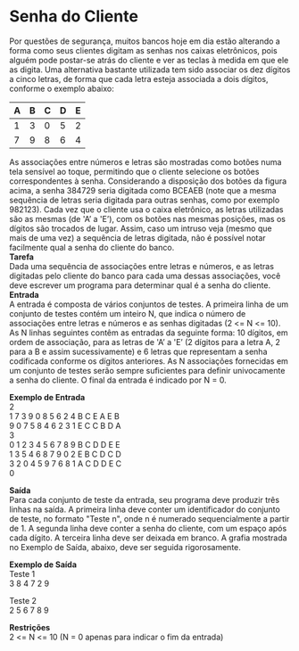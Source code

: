 # ****Senha do Cliente**** <br>

Por questões de segurança, muitos bancos hoje em dia estão alterando a forma como seus clientes digitam as senhas nos caixas eletrônicos, pois alguém pode postar-se atrás do cliente e ver as teclas à medida em que ele as digita.
Uma alternativa bastante utilizada tem sido associar os dez dígitos a cinco letras, de forma que cada letra esteja associada a dois dígitos, conforme o exemplo abaixo: <br>

| A | B | C | D | E |
|---|---|---|---|---|
| 1 | 3 | 0 | 5 | 2 |
| 7 | 9 | 8 | 6 | 4 |

As associações entre números e letras são mostradas como botões numa tela sensível ao toque, permitindo que o cliente selecione os botões correspondentes à senha. Considerando a disposição dos botões da figura acima, a senha 384729 seria digitada como BCEAEB (note que a mesma sequência de letras seria digitada para outras senhas, como por exemplo 982123). Cada vez que o cliente usa o caixa eletrônico, as letras utilizadas são as mesmas (de 'A’ a 'E’), com os botões nas mesmas posições, mas os dígitos são trocados de lugar. Assim, caso um intruso veja (mesmo que mais de uma vez) a sequência de letras digitada, não é possível notar facilmente qual a senha do cliente do banco.<br>
****Tarefa**** <br>
Dada uma sequência de associações entre letras e números, e as letras digitadas pelo cliente do banco para cada uma dessas associações, você deve escrever um programa para determinar qual é a senha do cliente.
****Entrada**** <br>
A entrada é composta de vários conjuntos de testes. A primeira linha de um conjunto de testes contém um inteiro N, que indica o número de associações entre letras e números e as senhas digitadas (2 <= N <= 10). As N linhas seguintes contêm as entradas da seguinte forma: 10 dígitos, em ordem de associação, para as letras de 'A’ a 'E’ (2 dígitos para a letra A, 2 para a B e assim sucessivamente) e 6 letras que representam a senha codificada conforme os dígitos anteriores. As N associações fornecidas em um conjunto de testes serão sempre suficientes para definir univocamente a senha do cliente. O final da entrada é indicado por N = 0.<br>

**Exemplo de Entrada** <br>
2 <br>
1 7 3 9 0 8 5 6 2 4 B C E A E B <br>
9 0 7 5 8 4 6 2 3 1 E C C B D A <br>
3 <br>
0 1 2 3 4 5 6 7 8 9 B C D D E E <br>
1 3 5 4 6 8 7 9 0 2 E B C D C D <br>
3 2 0 4 5 9 7 6 8 1 A C D D E C <br>
0 <br>

****Saída**** <br>
Para cada conjunto de teste da entrada, seu programa deve produzir três linhas na saída. A primeira linha deve conter um identificador do conjunto de teste, no formato "Teste n", onde n é numerado sequencialmente a partir de 1. A segunda linha deve conter a senha do cliente, com um espaço após cada dígito. A terceira linha deve ser deixada em branco. A grafia mostrada no Exemplo de Saída, abaixo, deve ser seguida rigorosamente. <br>

**Exemplo de Saída** <br>
Teste 1 <br>
3 8 4 7 2 9 <br>

Teste 2 <br>
2 5 6 7 8 9 <br>

****Restrições**** <br>
2 <= N <= 10 (N = 0 apenas para indicar o fim da entrada)